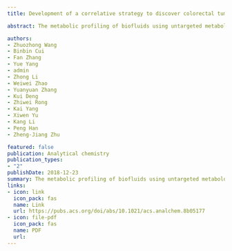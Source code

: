 ```yaml
---
title: Development of a correlative strategy to discover colorectal tumor tissue derived metabolite biomarkers in plasma using untargeted metabolomics

abstract: The metabolic profiling of biofluids using untargeted metabolomics provides a promising choice to discover metabolite biomarkers for clinical cancer diagnosis. However, metabolite biomarkers discovered in biofluids may not necessarily reflect the pathological status of tumor tissue, which makes these biomarkers difficult to reproduce. In this study, we developed a new analysis strategy by integrating the univariate and multivariate correlation analysis approach to discover tumor tissue derived (TTD) metabolites in plasma samples. Specifically, untargeted metabolomics was first used to profile a set of paired tissue and plasma samples from 34 colorectal cancer (CRC) patients. Next, univariate correlation analysis was used to select correlative metabolite pairs between tissue and plasma, and a random forest regression model was utilized to define 243 TTD metabolites in plasma samples. The TTD metabolites in …

authors:
- Zhuozhong Wang
- Binbin Cui
- Fan Zhang
- Yue Yang
- admin
- Zhong Li
- Weiwei Zhao
- Yuanyuan Zhang
- Kui Deng
- Zhiwei Rong
- Kai Yang
- Xiwen Yu
- Kang Li
- Peng Han
- Zheng-Jiang Zhu

featured: false
publication: Analytical chemistry
publication_types:
- "2"
publishDate: 2018-12-23
summary: The metabolic profiling of biofluids using untargeted metabolomics provides a promising choice to discover metabolite biomarkers for clinical cancer diagnosis. However, metabolite biomarkers discovered in biofluids may not necessarily reflect the pathological status of tumor tissue, which makes these biomarkers difficult to reproduce. In this study, we developed a new analysis strategy by integrating the univariate and multivariate correlation analysis approach to discover tumor tissue derived (TTD) metabolites in plasma samples. Specifically, untargeted metabolomics was first used to profile a set of paired tissue and plasma samples from 34 colorectal cancer (CRC) patients. Next, univariate correlation analysis was used to select correlative metabolite pairs between tissue and plasma, and a random forest regression model was utilized to define 243 TTD metabolites in plasma samples. The TTD metabolites in …
links:
- icon: link
  icon_pack: fas
  name: Link
  url: https://pubs.acs.org/doi/abs/10.1021/acs.analchem.8b05177
- icon: file-pdf
  icon_pack: fas
  name: PDF
  url: 
---
```

